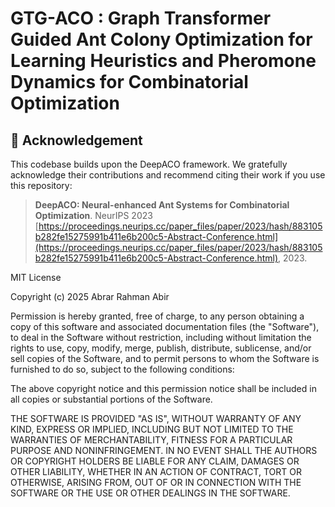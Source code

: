 # GTG-ACO : Graph Transformer Guided Ant Colony Optimization for Learning Heuristics and Pheromone Dynamics for Combinatorial Optimization

## 🔗 Acknowledgement

This codebase builds upon the DeepACO framework. We gratefully acknowledge their contributions and recommend citing their work if you use this repository:

> **DeepACO: Neural-enhanced Ant Systems for Combinatorial Optimization**. NeurIPS 2023 [https://proceedings.neurips.cc/paper_files/paper/2023/hash/883105b282fe15275991b411e6b200c5-Abstract-Conference.html](https://proceedings.neurips.cc/paper_files/paper/2023/hash/883105b282fe15275991b411e6b200c5-Abstract-Conference.html), 2023.  


MIT License

Copyright (c) 2025 Abrar Rahman Abir

Permission is hereby granted, free of charge, to any person obtaining a copy
of this software and associated documentation files (the "Software"), to deal
in the Software without restriction, including without limitation the rights
to use, copy, modify, merge, publish, distribute, sublicense, and/or sell
copies of the Software, and to permit persons to whom the Software is
furnished to do so, subject to the following conditions:

The above copyright notice and this permission notice shall be included in all
copies or substantial portions of the Software.

THE SOFTWARE IS PROVIDED "AS IS", WITHOUT WARRANTY OF ANY KIND, EXPRESS OR
IMPLIED, INCLUDING BUT NOT LIMITED TO THE WARRANTIES OF MERCHANTABILITY,
FITNESS FOR A PARTICULAR PURPOSE AND NONINFRINGEMENT. IN NO EVENT SHALL THE
AUTHORS OR COPYRIGHT HOLDERS BE LIABLE FOR ANY CLAIM, DAMAGES OR OTHER
LIABILITY, WHETHER IN AN ACTION OF CONTRACT, TORT OR OTHERWISE, ARISING FROM,
OUT OF OR IN CONNECTION WITH THE SOFTWARE OR THE USE OR OTHER DEALINGS IN THE
SOFTWARE.

